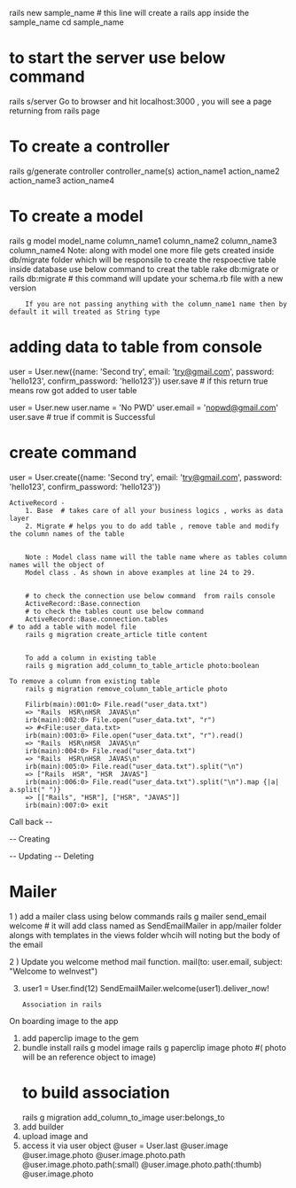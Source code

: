 rails new sample_name  # this line will create a rails app inside the sample_name
cd sample_name
# to start the server use below command
rails s/server
Go to browser and hit localhost:3000 , you will see a page returning from rails page
# To create a controller
rails g/generate controller controller_name(s)  action_name1 action_name2 action_name3 action_name4
# To create a model
rails g model model_name column_name1 column_name2 column_name3 column_name4
Note:
	along with model one more file gets created inside db/migrate folder
        which will be responsile to create the respoective table inside database
        use below command to creat the table
        rake db:migrate or rails db:migrate # this command will update your schema.rb file with a new version

        If you are not passing anything with the column_name1 name then by default it will treated as String type



 # adding data to table from console
 user = User.new({name: 'Second try', email: 'try@gmail.com', password: 'hello123', confirm_password: 'hello123'})
 user.save # if this return true means row got added to user table

 user = User.new
 user.name  = 'No PWD'
 user.email = 'nopwd@gmail.com'
 user.save # true if commit is Successful


 # create command

  user = User.create({name: 'Second try', email: 'try@gmail.com', password: 'hello123', confirm_password: 'hello123'})





	ActiveRecord -
		1. Base  # takes care of all your business logics , works as data layer
		2. Migrate # helps you to do add table , remove table and modify the column names of the table


		Note : Model class name will the table name where as tables column names will the object of
		Model class . As shown in above examples at line 24 to 29.


		# to check the connection use below command  from rails console
		ActiveRecord::Base.connection
		# to check the tables count use below command
		ActiveRecord::Base.connection.tables
    # to add a table with model file
		rails g migration create_article title content


		To add a column in existing table
		rails g migration add_column_to_table_article photo:boolean

    To remove a column from existing table
		rails g migration remove_column_table_article photo

		Filirb(main):001:0> File.read("user_data.txt")
		=> "Rails  HSR\nHSR  JAVAS\n"
		irb(main):002:0> File.open("user_data.txt", "r")
		=> #<File:user_data.txt>
		irb(main):003:0> File.open("user_data.txt", "r").read()
		=> "Rails  HSR\nHSR  JAVAS\n"
		irb(main):004:0> File.read("user_data.txt")
		=> "Rails  HSR\nHSR  JAVAS\n"
		irb(main):005:0> File.read("user_data.txt").split("\n")
		=> ["Rails  HSR", "HSR  JAVAS"]
		irb(main):006:0> File.read("user_data.txt").split("\n").map {|a| a.split(" ")}
		=> [["Rails", "HSR"], ["HSR", "JAVAS"]]
		irb(main):007:0> exit



Call back --

 -- Creating

 -- Updating
 -- Deleting 	


# Mailer

1 ) add a mailer class using below commands
rails g mailer send_email welcome # it will add class named as SendEmailMailer in app/mailer folder alongs with templates in the views folder whcih will noting but the body of the email


2 ) Update you welcome method mail function.
  mail(to: user.email, subject: "Welcome to weInvest")

3)  user1 = User.find(12)
		SendEmailMailer.welcome(user1).deliver_now!


		Association in rails


On boarding image to the app

1) add paperclip image to the gem
2) bundle install
	rails g model image
	rails g paperclip image photo #( photo will be an reference object to image)
	# to build association
	rails g migration add_column_to_image user:belongs_to
3) add builder
4) upload image and
5) access it via user object
@user = User.last
@user.image
@user.image.photo
@user.image.photo.path
@user.image.photo.path(:small)
@user.image.photo.path(:thumb)
@user.image.photo
